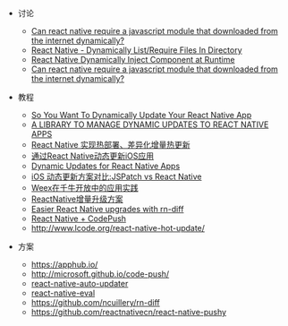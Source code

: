 - 讨论

    - [Can react native require a javascript module that downloaded from the internet dynamically?](https://github.com/facebook/react-native/issues/9663)
    - [React Native - Dynamically List/Require Files In Directory](http://stackoverflow.com/questions/39901584/react-native-dynamically-list-require-files-in-directory)
    - [React Native Dynamically Inject Component at Runtime](http://stackoverflow.com/questions/37711578/react-native-dynamically-inject-component-at-runtime)
    - [Can react native require a javascript module that downloaded from the internet dynamically?](http://stackoverflow.com/questions/39080174/can-react-native-require-a-javascript-module-that-downloaded-from-the-internet-d)

- 教程

    - [So You Want To Dynamically Update Your React Native App](https://medium.com/ios-os-x-development/so-you-want-to-dynamically-update-your-react-native-app-d1d88bf11ede)
    - [A LIBRARY TO MANAGE DYNAMIC UPDATES TO REACT NATIVE APPS](http://www.reactnative.com/a-library-to-manage-dynamic-updates-to-react-native-apps/)
    - [React Native 实现热部署、差异化增量热更新](http://blog.csdn.net/u013718120/article/details/55096393)
    - [ 通过React Native动态更新iOS应用 ](http://blog.csdn.net/linshaolie/article/details/50961955)
    - [Dynamic Updates for React Native Apps](https://www.aerofs.com/blog/reactnativeautoupdater-dynamic-updates-to-react-native-apps/)
    - [iOS 动态更新方案对比:JSPatch vs React Native](https://sdk.cn/news/4862)
    - [Weex在千牛开放中的应用实践](https://yq.aliyun.com/articles/69119?spm=5176.8067842.tagmain.142.LHi1cW)
    - [ReactNative增量升级方案](http://react-china.org/t/reactnative/3932)
    - [Easier React Native upgrades with rn-diff](https://medium.com/@ncuillery/easier-react-native-upgrades-with-rn-diff-5020b5c3de2d)
    - [React Native + CodePush](https://differential.com/insights/react-native-codepush/)
    - http://www.lcode.org/react-native-hot-update/

- 方案

    - https://apphub.io/
    - http://microsoft.github.io/code-push/
    - [react-native-auto-updater](https://github.com/aerofs/react-native-auto-updater)
    - [react-native-eval](https://github.com/artemyarulin/react-native-eval)
    - https://github.com/ncuillery/rn-diff
    - https://github.com/reactnativecn/react-native-pushy

